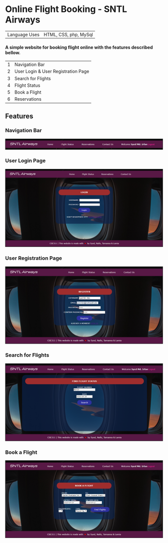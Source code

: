 # Online Flight Booking - SNTL Airways

<table>
  <tr>
    <td> Language Uses </td>
    <td> HTML, CSS, php, MySql</td>
  </tr>
</table>



#### A simple website for booking flight online with the features described bellow. 
<table>
  <tr>
    <td> 1 </td>
    <td> Navigation Bar</td>
  </tr>
  <tr>
    <td> 2 </td>
    <td> User Login & User Registration Page</td>
  </tr>
  <tr>
    <td> 3 </td>
    <td> Search for Flights </td>
  </tr>
  <tr>
    <td> 4 </td>
    <td> Flight Status </td>
  </tr>
  <tr>
    <td> 5 </td>
    <td> Book a Flight </td>
  </tr>
  <tr>
    <td> 6 </td>
    <td> Reservations </td>
  </tr>
  
</table>

## Features

### Navigation Bar
<img src="img/navbar.png" border="1">

<br />

### User Login Page
<img src="img/login.PNG" border="1">

<br />

### User Registration Page
<img src="img/register.PNG" border="1">

<br />

### Search for Flights
<img src="img/flightstatus.PNG" border="1">

<br />

### Book a Flight
<img src="img/bookaflight.PNG" border="1">
